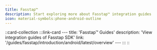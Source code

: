 ```yaml
---
title: Fasstap™
description: Start exploring more about Fasstap™ integration guides
icon: material-symbols:phone-android-outline
---
```


::card-collection
    :::link-card
    ---
    title: 'Fasstap™ Guides'
    description: 'View integration guides of Fasstap SDK'
    link: '/guides/fasstap/introduction/android/latest/overview'
    ---
    :::
::